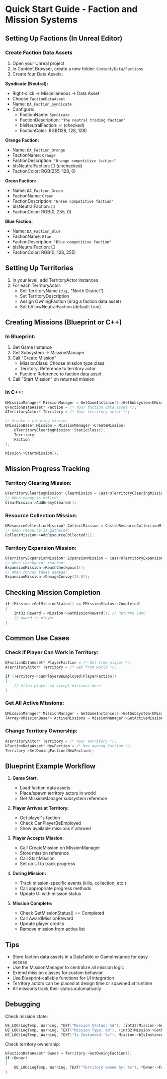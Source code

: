 # Quick Start Guide - Faction and Mission Systems

## Setting Up Factions (In Unreal Editor)

### Create Faction Data Assets

1. Open your Unreal project
2. In Content Browser, create a new folder: `Content/Data/Factions`
3. Create four Data Assets:

**Syndicate (Neutral):**
- Right-click → Miscellaneous → Data Asset
- Choose `FactionDataAsset`
- Name: `DA_Faction_Syndicate`
- Configure:
  - FactionName: `Syndicate`
  - FactionDescription: `"The neutral trading faction"`
  - bIsNeutralFaction: ✓ (checked)
  - FactionColor: RGB(128, 128, 128)

**Orange Faction:**
- Name: `DA_Faction_Orange`
- FactionName: `Orange`
- FactionDescription: `"Orange competitive faction"`
- bIsNeutralFaction: ☐ (unchecked)
- FactionColor: RGB(255, 128, 0)

**Green Faction:**
- Name: `DA_Faction_Green`
- FactionName: `Green`
- FactionDescription: `"Green competitive faction"`
- bIsNeutralFaction: ☐
- FactionColor: RGB(0, 255, 0)

**Blue Faction:**
- Name: `DA_Faction_Blue`
- FactionName: `Blue`
- FactionDescription: `"Blue competitive faction"`
- bIsNeutralFaction: ☐
- FactionColor: RGB(0, 128, 255)

## Setting Up Territories

1. In your level, add TerritoryActor instances
2. For each TerritoryActor:
   - Set TerritoryName (e.g., "North District")
   - Set TerritoryDescription
   - Assign OwningFaction (drag a faction data asset)
   - Set bAllowNeutralFaction (default: true)

## Creating Missions (Blueprint or C++)

### In Blueprint:

1. Get Game Instance
2. Get Subsystem → MissionManager
3. Call "Create Mission"
   - MissionClass: Choose mission type class
   - Territory: Reference to territory actor
   - Faction: Reference to faction data asset
4. Call "Start Mission" on returned mission

### In C++:

```cpp
UMissionManager* MissionManager = GetGameInstance()->GetSubsystem<UMissionManager>();
UFactionDataAsset* Faction = /* Your faction data asset */;
ATerritoryActor* Territory = /* Your territory actor */;

// Create a clearing mission
UMissionBase* Mission = MissionManager->CreateMission(
    UTerritoryClearingMission::StaticClass(),
    Territory,
    Faction
);

Mission->StartMission();
```

## Mission Progress Tracking

### Territory Clearing Mission:
```cpp
UTerritoryClearingMission* ClearMission = Cast<UTerritoryClearingMission>(Mission);
// When enemy is killed:
ClearMission->AddEnemyCleared();
```

### Resource Collection Mission:
```cpp
UResourceCollectionMission* CollectMission = Cast<UResourceCollectionMission>(Mission);
// When resource is gathered:
CollectMission->AddResourceCollected(1);
```

### Territory Expansion Mission:
```cpp
UTerritoryExpansionMission* ExpansionMission = Cast<UTerritoryExpansionMission>(Mission);
// When checkpoint reached:
ExpansionMission->ReachCheckpoint();
// When convoy takes damage:
ExpansionMission->DamageConvoy(25.0f);
```

## Checking Mission Completion

```cpp
if (Mission->GetMissionStatus() == EMissionStatus::Completed)
{
    int32 Reward = Mission->GetMissionReward(); // Returns 1000
    // Award to player
}
```

## Common Use Cases

### Check if Player Can Work in Territory:
```cpp
UFactionDataAsset* PlayerFaction = /* Get from player */;
ATerritoryActor* Territory = /* Get from world */;

if (Territory->CanPlayerBeEmployed(PlayerFaction))
{
    // Allow player to accept missions here
}
```

### Get All Active Missions:
```cpp
UMissionManager* MissionManager = GetGameInstance()->GetSubsystem<UMissionManager>();
TArray<UMissionBase*> ActiveMissions = MissionManager->GetActiveMissions();
```

### Change Territory Ownership:
```cpp
ATerritoryActor* Territory = /* Your territory */;
UFactionDataAsset* NewFaction = /* New owning faction */;
Territory->SetOwningFaction(NewFaction);
```

## Blueprint Example Workflow

1. **Game Start:**
   - Load faction data assets
   - Place/spawn territory actors in world
   - Get MissionManager subsystem reference

2. **Player Arrives at Territory:**
   - Get player's faction
   - Check CanPlayerBeEmployed
   - Show available missions if allowed

3. **Player Accepts Mission:**
   - Call CreateMission on MissionManager
   - Store mission reference
   - Call StartMission
   - Set up UI to track progress

4. **During Mission:**
   - Track mission-specific events (kills, collection, etc.)
   - Call appropriate progress methods
   - Update UI with mission status

5. **Mission Complete:**
   - Check GetMissionStatus() == Completed
   - Call AwardMissionReward
   - Update player credits
   - Remove mission from active list

## Tips

- Store faction data assets in a DataTable or GameInstance for easy access
- Use the MissionManager to centralize all mission logic
- Extend mission classes for custom behavior
- Use Blueprint-callable functions for UI integration
- Territory actors can be placed at design time or spawned at runtime
- All missions track their status automatically

## Debugging

Check mission state:
```cpp
UE_LOG(LogTemp, Warning, TEXT("Mission Status: %d"), (int32)Mission->GetMissionStatus());
UE_LOG(LogTemp, Warning, TEXT("Mission Type: %d"), (int32)Mission->GetMissionType());
UE_LOG(LogTemp, Warning, TEXT("Is Instanced: %s"), Mission->bIsInstanced ? TEXT("Yes") : TEXT("No"));
```

Check territory ownership:
```cpp
UFactionDataAsset* Owner = Territory->GetOwningFaction();
if (Owner)
{
    UE_LOG(LogTemp, Warning, TEXT("Territory owned by: %s"), *Owner->FactionName.ToString());
}
```
